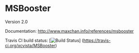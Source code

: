 # MSBooster

Version 2.0

Documentation: <http://www.maxchan.info/references/msbooster>

Travis CI build status:
[![Build Status](https://travis-ci.org/xcvista/MSBooster.png?branch=master)]
(https://travis-ci.org/xcvista/MSBooster)